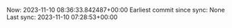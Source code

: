Now: 2023-11-10 08:36:33.842487+00:00 Earliest commit since sync: None Last sync: 2023-11-10 07:28:53+00:00
